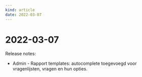 ```yaml
---
kind: article
date: 2022-03-07
---
```


# 2022-03-07

Release notes:

* Admin - Rapport templates: autocomplete toegevoegd voor vragenlijsten, vragen en hun  opties.
